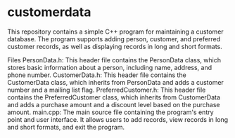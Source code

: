 # customerdata
This repository contains a simple C++ program for maintaining a customer database. The program supports adding person, customer, and preferred customer records, as well as displaying records in long and short formats.

Files
PersonData.h: This header file contains the PersonData class, which stores basic information about a person, including name, address, and phone number.
CustomerData.h: This header file contains the CustomerData class, which inherits from PersonData and adds a customer number and a mailing list flag.
PreferredCustomer.h: This header file contains the PreferredCustomer class, which inherits from CustomerData and adds a purchase amount and a discount level based on the purchase amount.
main.cpp: The main source file containing the program's entry point and user interface. It allows users to add records, view records in long and short formats, and exit the program.

